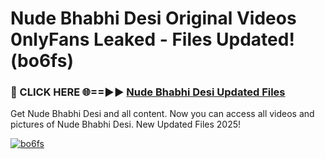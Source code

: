 # Nude Bhabhi Desi Original Videos 0nlyFans Leaked - Files Updated! (bo6fs)

<h3>🔴 CLICK HERE 🌐==►► <a href="https://tinyurl.com/4mcuefdz" rel="nofollow">Nude Bhabhi Desi Updated Files</a></h3>

Get Nude Bhabhi Desi and all content. Now you can access all videos and pictures of Nude Bhabhi Desi. New Updated Files 2025!

[![bo6fs](https://i.imgur.com/StAQSOY.gif)](https://tinyurl.com/4mcuefdz)
